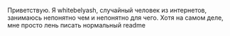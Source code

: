 Приветствую. Я whitebelyash, случайный человек из интернетов, занимаюсь непонятно чем и непонятно для чего. Хотя на самом деле, мне просто лень писать нормальный readme

<!---
whitebelyash/whitebelyash is a ✨ special ✨ repository because its `README.md` (this file) appears on your GitHub profile.
You can click the Preview link to take a look at your changes.
--->

